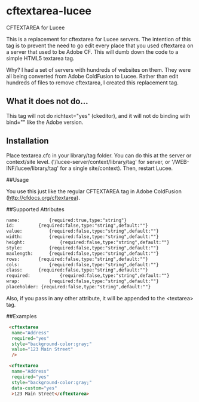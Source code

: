 # cftextarea-lucee
CFTEXTAREA for Lucee

This is a replacement for cftextarea for Lucee servers. The intention of this tag is to prevent the need to go edit every place that you used cftextarea on a server that used to be Adobe CF. This will dumb down the code to a simple HTML5 textarea tag.

Why? I had a set of servers with hundreds of websites on them. They were all being converted from Adobe ColdFusion to Lucee. Rather than edit hundreds of files to remove cftextarea, I created this replacement tag.

## What it does not do...

This tag will not do richtext="yes" (ckeditor), and it will not do binding with bind="" like the Adobe version.

## Installation

Place textarea.cfc in your library/tag folder. You can do this at the server or context/site level. ('/lucee-server/context/library/tag' for server, or '/WEB-INF/lucee/library/tag' for a single site/context). Then, restart Lucee.

##Usage

You use this just like the regular CFTEXTAREA tag in Adobe ColdFusion (http://cfdocs.org/cftextarea).

##Supported Attributes
```html
name:			{required:true,type:"string"}
id:      	{required:false,type:"string",default:""}
value: 			{required:false,type:"string",default:""}
width: 			{required:false,type:"string",default:""} 
height:  			{required:false,type:"string",default:""}	
style: 			{required:false,type:"string",default:""}
maxlength: 		{required:false,type:"string",default:""}	
rows: 		{required:false,type:"string",default:""}
cols: 			{required:false,type:"string",default:""}		
class: 		{required:false,type:"string",default:""}	
required: 			{required:false,type:"string",default:""}	
wrap: 			{required:false,type:"string",default:""}
placeholder: {required:false,type:"string",default:""} 
```

Also, if you pass in any other attribute, it will be appended to the &lt;textarea&gt; tag.

##Examples
```html
 <cftextarea 
  name="Address"
  required="yes"
  style="background-color:gray;"
  value="123 Main Street"
  />
```
```html
 <cftextarea 
  name="Address"
  required="yes"
  style="background-color:gray;"
  data-custom="yes"
  >123 Main Street</cftextarea>
```
